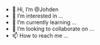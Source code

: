 - 👋 Hi, I’m @Johden
- 👀 I’m interested in ...
- 🌱 I’m currently learning ...
- 💞️ I’m looking to collaborate on ...
- 📫 How to reach me ...

<!---
Johden/Johden is a ✨ special ✨ repository because its `README.md` (this file) appears on your GitHub profile.
You can click the Preview link to take a look at your changes.
--->
